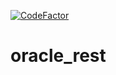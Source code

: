 [![CodeFactor](https://www.codefactor.io/repository/github/shurikg/oracle_rest/badge)](https://www.codefactor.io/repository/github/shurikg/oracle_rest)

# oracle_rest

